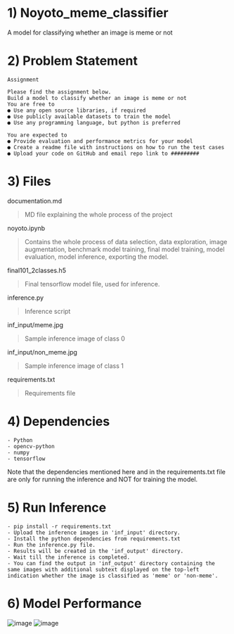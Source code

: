 # 1) Noyoto_meme_classifier
A model for classifying whether an image is meme or not

# 2) Problem Statement
```
Assignment

Please find the assignment below.
Build a model to classify whether an image is meme or not
You are free to
● Use any open source libraries, if required
● Use publicly available datasets to train the model
● Use any programming language, but python is preferred

You are expected to
● Provide evaluation and performance metrics for your model
● Create a readme file with instructions on how to run the test cases
● Upload your code on GitHub and email repo link to #########
```
# 3) Files
documentation.md
> MD file explaining the whole process of the project
>
noyoto.ipynb 
> Contains the whole process of data selection, data exploration, image augmentation, benchmark model training, final model training, model evaluation, model inference, exporting the model.
>
final101_2classes.h5
> Final tensorflow model file, used for inference.
>
inference.py
> Inference script
>
inf_input/meme.jpg
> Sample inference image of class 0
>
inf_input/non_meme.jpg
> Sample inference image of class 1
>
requirements.txt
> Requirements file
>
# 4) Dependencies
```
- Python 
- opencv-python
- numpy
- tensorflow
```
Note that the dependencies mentioned here and in the requirements.txt file are only for running the inference and NOT for training the model.
# 5) Run Inference
```
- pip install -r requirements.txt
- Upload the inference images in 'inf_input' directory.
- Install the python dependencies from requirements.txt
- Run the inference.py file.
- Results will be created in the 'inf_output' directory.
- Wait till the inference is completed.
- You can find the output in 'inf_output' directory containing the same images with additional subtext displayed on the top-left indication whether the image is classified as 'meme' or 'non-meme'.
```
# 6) Model Performance
![image](https://github.com/Revanthmk/Noyoto_meme_classifier/assets/38763740/0ad9ff86-6592-44f4-acb2-df724508cfbb)
![image](https://github.com/Revanthmk/Noyoto_meme_classifier/assets/38763740/ca7a95da-1248-493e-b196-bd024806834c)



